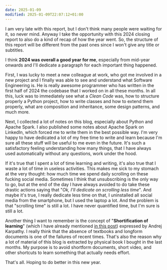```yaml
---
date: 2025-01-09
modified: 2025-01-09T22:07:12+01:00
---
```


I am very late with this report, but I don't think many people were waiting for it, so never mind. Anyway I take the opportunity with this 2024 closing report to also do a kind of recap of how the year went. So, the structure of this report will be different from the past ones since I won't give any title or subtitles.

I think **2024 was overall a good year for me**, especially from mid-year onwards and I'll dedicate a paragraph for each important thing happened.

First, I was lucky to meet a new colleague at work, who got me involved in a new project and I finally was able to see and understand what Software Engineering is. He is really awesome programmer who has written in the first half of 2024 the codebase that I worked on in all these months. In all this, luck was to immediately see what a *Clean Code* was, how to structure properly a Python project, how to write classes and how to extend them properly, what are composition and inheritance, some design patterns, and much more.

Next, I collected a lot of notes on this blog, especially about Python and Apache Spark. I also published some notes about Apache Spark on LinkedIn, which forced me to write them in the best possible way. I'm very happy to have dedicated a lot of my free time to write and learn because I'm sure all these stuff will be useful to me even in the future. It's such a satisfactory feeling understanding how many things, that I have always used automatically without any questions, work under the hood.

If it's true that I spent a lot of time learning and writing, it's also true that I waste a lot of time in useless activities. This makes me sick to my stomach at the very thought: how much time we spend daily scrolling on these fucking social media. Sometimes I think that unsubscribing is the only way to go, but at the end of the day I have always avoided to do take these drastic actions saying that "*Ok, I'll dedicate on scrolling less time*". And maybe it's true, I really dedicate less time on that, I uninstalled all social media from the smartphone, but I used the laptop a lot. And the problem is that "scrolling time" is still a lot. I have never quantified time, but I'm sure is still a lot.

Another thing I want to remember is the concept of "**Shortification of learning**" (which I have already mentioned [in this post](Blog/2024-06-26.%20A.Karpathy%20Has%20Spoken.md)) expressed by Andrej Karpathy. I really think that the absence of textbooks and longform documents is one of the failures of recent times. That's also the reason why a lot of material of this blog is extracted by physical book I bought in the last months. My purpose is to avoid shortform documents, short video, and other shortcuts to learn something that actually needs effort.

That's all. Hoping to do better in this new year.